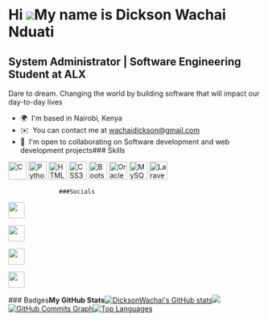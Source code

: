 Hi ![](https://user-images.githubusercontent.com/18350557/176309783-0785949b-9127-417c-8b55-ab5a4333674e.gif)My name is Dickson Wachai Nduati
=============================================================================================================================================

System Administrator | Software Engineering Student at ALX
----------------------------------------------------------

Dare to dream. Changing the world by building software that will impact our day-to-day lives

*   🌍  I'm based in Nairobi, Kenya
*   ✉️  You can contact me at [wachaidickson@gmail.com](mailto:wachaidickson@gmail.com)
*   🤝  I'm open to collaborating on Software development and web development projects### Skills 
<p align="left">
<a href="https://docs.microsoft.com/en-us/cpp/?view=msvc-170" target="_blank" rel="noreferrer"><img src="https://raw.githubusercontent.com/danielcranney/readme-generator/main/public/icons/skills/c-colored.svg" width="36" height="36" alt="C" /></a>
<a href="https://www.python.org/" target="_blank" rel="noreferrer"><img src="https://raw.githubusercontent.com/danielcranney/readme-generator/main/public/icons/skills/python-colored.svg" width="36" height="36" alt="Python" /></a>
<a href="https://developer.mozilla.org/en-US/docs/Glossary/HTML5" target="_blank" rel="noreferrer"><img src="https://raw.githubusercontent.com/danielcranney/readme-generator/main/public/icons/skills/html5-colored.svg" width="36" height="36" alt="HTML5" /></a>
<a href="https://www.w3.org/TR/CSS/#css" target="_blank" rel="noreferrer"><img src="https://raw.githubusercontent.com/danielcranney/readme-generator/main/public/icons/skills/css3-colored.svg" width="36" height="36" alt="CSS3" /></a>
<a href="https://getbootstrap.com/" target="_blank" rel="noreferrer"><img src="https://raw.githubusercontent.com/danielcranney/readme-generator/main/public/icons/skills/bootstrap-colored.svg" width="36" height="36" alt="Bootstrap" /></a>
<a href="https://www.oracle.com/uk/index.html" target="_blank" rel="noreferrer"><img src="https://raw.githubusercontent.com/danielcranney/readme-generator/main/public/icons/skills/oracle-colored.svg" width="36" height="36" alt="Oracle" /></a>
<a href="https://www.mysql.com/" target="_blank" rel="noreferrer"><img src="https://raw.githubusercontent.com/danielcranney/readme-generator/main/public/icons/skills/mysql-colored.svg" width="36" height="36" alt="MySQL" /></a>
<a href="https://laravel.com/" target="_blank" rel="noreferrer"><img src="https://raw.githubusercontent.com/danielcranney/readme-generator/main/public/icons/skills/laravel-colored.svg" width="36" height="36" alt="Laravel" /></a>
</p>
                    
                  ###Socials
                  
                  
 <p align="left">
                          
 <a href="https://www.github.com/DicksonWachai" target="_blank" rel="noreferrer"><img src="https://raw.githubusercontent.com/danielcranney/readme-generator/main/public/icons/socials/github.svg" width="32" height="32" /></a>
                          
 <a href="https://dickson-wachai.hashnode.dev" target="_blank" rel="noreferrer"><img src="https://raw.githubusercontent.com/danielcranney/readme-generator/main/public/icons/socials/hashnode.svg" width="32" height="32" /></a>
                          
<a href="https://www.linkedin.com/in/dickson-nduati-69a911b4" target="_blank" rel="noreferrer"><img src="https://raw.githubusercontent.com/danielcranney/readme-generator/main/public/icons/socials/linkedin.svg" width="32" height="32" /></a>
                          
<a href="https://www.twitter.com/deexon_" target="_blank" rel="noreferrer"><img src="https://raw.githubusercontent.com/danielcranney/readme-generator/main/public/icons/socials/twitter.svg" width="32" height="32" /></a></p>### Badges<b>My GitHub Stats</b><a
                      href="http://www.github.com/DicksonWachai"><img src="https://github-readme-stats.vercel.app/api?username=DicksonWachai&show_icons=true&hide=&count_private=true&title_color=000000&text_color=facc15&icon_color=22c55e&bg_color=312e81&hide_border=true&show_icons=true" alt="DicksonWachai's GitHub stats" /></a><a
                      href="http://www.github.com/DicksonWachai"><img
                  src="https://github-readme-streak-stats.herokuapp.com/?user=DicksonWachai&stroke=facc15&background=312e81&ring=000000&fire=000000&currStreakNum=facc15&currStreakLabel=000000&sideNums=facc15&sideLabels=facc15&dates=facc15&hide_border=true" /></a><a
                      href="http://www.github.com/DicksonWachai"><img src="https://github-readme-activity-graph.cyclic.app/graph?username=DicksonWachai&bg_color=312e81&color=facc15&line=22c55e&point=facc15&area_color=312e81&area=true&hide_border=true&custom_title=GitHub%20Commits%20Graph" alt="GitHub Commits Graph" /></a><a href="https://github.com/DicksonWachai" align="left"><img src="https://github-readme-stats.vercel.app/api/top-langs/?username=DicksonWachai&langs_count=10&title_color=000000&text_color=facc15&icon_color=22c55e&bg_color=312e81&hide_border=true&locale=en&custom_title=Top%20%Languages" alt="Top Languages" /></a>
